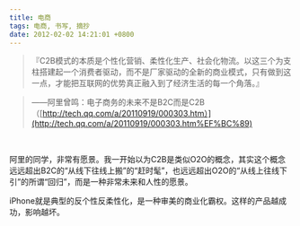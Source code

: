 ```yaml
---
title: 电商
tags: 电商, 书写, 摘抄
date: 2012-02-02 14:21:01 +0800
---
```



> 『C2B模式的本质是个性化营销、柔性化生产、社会化物流。以这三个为支柱搭建起一个消费者驱动，而不是厂家驱动的全新的商业模式，只有做到这一点，才能把互联网的优势真正融入到了经济生活的每一个角落。』

> ——阿里曾鸣：电子商务的未来不是B2C而是C2B （[http://tech.qq.com/a/20110919/000303.htm）](http://tech.qq.com/a/20110919/000303.htm%EF%BC%89)

 

阿里的同学，非常有愿景。我一开始以为C2B是类似O2O的概念，其实这个概念远远超出B2C的“从线下往线上搬”的“赶时髦”，也远远超出O2O的“从线上往线下引”的所谓“回归”，而是一种非常未来和人性的愿景。

iPhone就是典型的反个性反柔性化，是一种审美的商业化霸权。这样的产品越成功，影响越坏。

